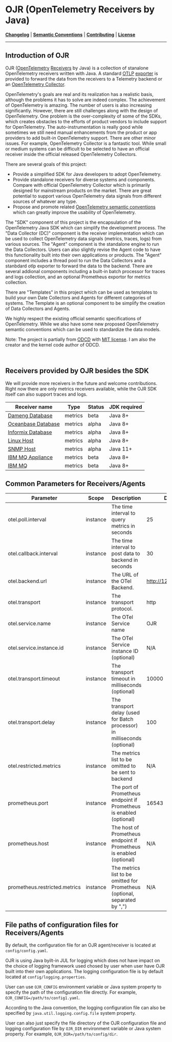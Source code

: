 # OJR (OpenTelemetry Receivers by Java)


**[Changelog](CHANGELOG.md)** | **[Semantic Conventions](docs/semconv/README.md)** | **[Contributing](CONTRIBUTING.md)** | **[License](LICENSE)**

 
---

## Introduction of OJR

OJR ([OpenTelemetry](https://opentelemetry.io/) [Receivers](https://opentelemetry.io/docs/collector/configuration/#receivers) by Java) is a collection of stanalone OpenTelemetry receivers written with Java. A standard [OTLP](https://opentelemetry.io/docs/specs/otel/protocol/) [exporter](https://opentelemetry.io/docs/collector/configuration/#exporters) is provided to forward the data from the receivers to a Telemetry backend or an [OpenTelemetry Collector](https://opentelemetry.io/docs/collector/).

OpenTelemetry's goals are real and its realization has a realistic basis, although the problems it has to solve are indeed complex. The achievement of OpenTelemetry is amazing. The number of users is also increasing significantly. However, there are still challenges along with the design of OpenTelemetry. One problem is the over-complexity of some of the SDKs, which creates obstacles to the efforts of product vendors to include support for OpenTelemetry. The auto-instrumentation is really good while sometimes we still need manual enhancements from the product or app providers to add built-in OpenTelemetry support. There are other minor issues. For example, OpenTelemetry Collector is a fantastic tool. While small or medium systems can be difficult to be selected to have an official receiver inside the official released OpenTelemetry Collectors.

There are several goals of this project:
- Provide a simplified SDK for Java developers to adopt OpenTelemetry.
- Provide standalone receivers for diverse systems and components. Compare with official OpenTelemetry Collector which is primarily designed for mainstream products on the market. There are great potential to support various OpenTelemetry data signals from different sources of whatever any type.
- Propose and promote related [OpenTelemetry semantic conventions](https://opentelemetry.io/docs/concepts/semantic-conventions/) which can greatly improve the usability of OpenTelemetry.
 
The "SDK" component of this project is the encapsulation of the OpenTelemetry Java SDK which can simplify the development process. The "Data Collector (DC)" component is the receiver implementation which can be used to collect OpenTelemetry data signals (metrics, traces, logs) from various sources. The "Agent" component is the standalone engine to run the Data Collectors. Users can also slightly revise the Agent code to have this functionality built into their own applications or products. The "Agent" component includes a thread pool to run the Data Collectors and a stanbdard otlp exporter to forward the data to the backend. There are several addional components including a built-in batch processor for traces and logs collection, and an optional Prometheus exportor for metrics collection.

There are "Templates" in this project which can be used as templates to build your own Date Collectors and Agents for different categories of systems. The Template is an optional component to be simplify the creation of Data Collectors and Agents.

We highly respect the existing official semantic specifications of OpenTelemetry. While we also have some new proposed OpenTelemetry semantic conventions which can be used to standardize the data models.

Note: The project is partially from [ODCD](https://github.com/instana/otel-dc) with [MIT license](https://github.com/instana/otel-dc/blob/main/LICENSE). I am also the creator and the kernel code author of ODCD.

<br>


## Receivers provided by OJR besides the SDK

We will provide more receivers in the future and welcome contributions. Right now there are only metrics receivers available, while the OJR SDK itself can also support traces and logs.
  
| Receiver name | Type | Status | JDK required |
|---------------|------|--------|--------------|
| [Dameng Database](ojr-dameng-db/README.md)       | metrics | beta  | Java 8+  |
| [Oceanbase Database](ojr-oceanbase-db/README.md) | metrics | alpha | Java 8+  |
| [Informix Database](ojr-informix-db/README.md)   | metrics | alpha | Java 8+  |
| [Linux Host](ojr-linux-host/README.md)           | metrics | alpha | Java 8+  |
| [SNMP Host](ojr-snmp-host/README.md)             | metrics | alpha | Java 11+ |
| [IBM MQ Appliance](ojr-mq-appliance/README.md)   | metrics | beta  | Java 8+  |
| [IBM MQ](ojr-ibmmq/README.md)                    | metrics | beta  | Java 8+  |


## Common Parameters for Receivers/Agents

| Parameter | Scope | Description | Default |Examples |
|-----------|-------|-------------|---------|---------|
| otel.poll.interval | instance | The time interval to query metrics in seconds | 25 | 50 |
| otel.callback.interval | instance | The time interval to post data to backend in seconds | 30 | 60 |
| otel.backend.url | instance | The URL of the OTel Backend. | http://127.0.0.1:4318 | http://127.0.0.1:4318  https://my-server:4318 |
| otel.transport | instance | The transport protocol. | http | http grpc prometheus grpc+prometheus http+prometheus |
| otel.service.name | instance | The OTel Service name | OJR | MyDataService |
| otel.service.instance.id | instance | The OTel Service instance ID (optional) | N/A | Instana-01 |
| otel.transport.timeout | instance | The transport timeout in milliseconds (optional) | 10000 | 10000 |
| otel.transport.delay | instance | The transport delay (used for Batch processor) in milliseconds (optional) | 100 | 100 |
| otel.restricted.metrics | instance | The metrics list to be omitted to be sent to backend | N/A | db.sql.elapsed_time,process_cpu_usage |
| prometheus.port | instance | The port of Prometheus endpoint if Prometheus is enabled (optional) | 16543 | 16543 |
| prometheus.host | instance | The host of Prometheus endpoint if Prometheus is enabled (optional) | N/A | localhost |
| prometheus.restricted.metrics | instance | The metrics list to be omitted for Prometheus (optional, separated by ",") | N/A | db.sql.elapsed_time,process_cpu_usage |


## File paths of configuration files for Receivers/Agents

By default, the configuration file for an OJR agent/receiver is located at `config/config.yaml`. 

OJR is using Java byilt-in JUL for logging which does not have impact on the choice of logging framework used chosed by user when user have OJR built into their own applications. The logging configuration file is by default located at `config/logging.properties`.

User can use `OJR_CONFIG` environment variable or Java system property to specify the path of the configuration file directly. For example, `OJR_CONFIG=/path/to/config1.yaml`.

According to the Java convention, the logging configuration file can also be specified by `java.util.logging.config.file` system property.

User can also just specify the file directory of the OJR configuration file and logging configuration file by `OJR_DIR` environment variable or Java system property. For example, `OJR_DIR=/path/to/config/dir`.